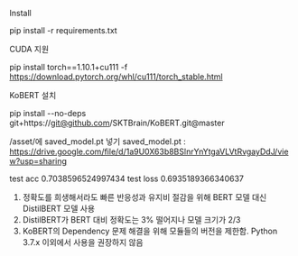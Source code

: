 Install

pip install -r requirements.txt

CUDA 지원

pip install torch==1.10.1+cu111 -f https://download.pytorch.org/whl/cu111/torch_stable.html

KoBERT 설치

pip install --no-deps git+https://git@github.com/SKTBrain/KoBERT.git@master

/asset/에 saved_model.pt 넣기
saved_model.pt : https://drive.google.com/file/d/1a9U0X63b8BSlnrYnYtgaVLVtRvgayDdJ/view?usp=sharing

test acc 0.7038596524997434 test loss 0.6935189366340637

1. 정확도를 희생해서라도 빠른 반응성과 유지비 절감을 위해 BERT 모델 대신 DistilBERT 모델 사용
2. DistilBERT가 BERT 대비 정확도는 3% 떨어지나 모델 크기가 2/3
3. KoBERT의 Dependency 문제 해결을 위해 모듈들의 버전을 제한함. Python 3.7.x 이외에서 사용을 권장하지 않음